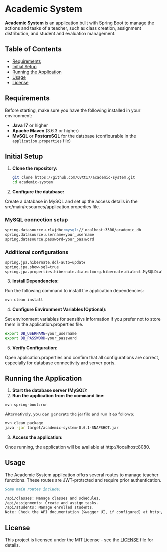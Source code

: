 # Academic System

**Academic System** is an application built with Spring Boot to manage the actions and tasks of a teacher, such as class creation, assignment distribution, and student and evaluation management.

## Table of Contents
- [Requirements](#requirements)
- [Initial Setup](#initial-setup)
- [Running the Application](#running-the-application)
- [Usage](#usage)
- [License](#license)

## Requirements

Before starting, make sure you have the following installed in your environment:
- **Java 17** or higher
- **Apache Maven** (3.6.3 or higher)
- **MySQL** or **PostgreSQL** for the database (configurable in the `application.properties` file)

## Initial Setup

1. **Clone the repository:**

   ```bash
   git clone https://github.com/Ovtt17/academic-system.git
   cd academic-system
    ```
   
2. **Configure the database:**

Create a database in MySQL and set up the access details in the src/main/resources/application.properties file.

### MySQL connection setup
```markdown
spring.datasource.url=jdbc:mysql://localhost:3306/academic_db
spring.datasource.username=your_username
spring.datasource.password=your_password
```

### Additional configurations
```markdown
spring.jpa.hibernate.ddl-auto=update
spring.jpa.show-sql=true
spring.jpa.properties.hibernate.dialect=org.hibernate.dialect.MySQLDialect
```

3. **Install Dependencies:**
   
Run the following command to install the application dependencies:

```bash
mvn clean install
```

4. **Configure Environment Variables (Optional):**

Set environment variables for sensitive information if you prefer not to store them in the application.properties file.
    
```bash
export DB_USERNAME=your_username
export DB_PASSWORD=your_password
```

5. **Verify Configuration:**

Open application.properties and confirm that all configurations are correct, especially for database connectivity and server ports.

## Running the Application

1. **Start the database server (MySQL):**
2. **Run the application from the command line:**

```bash
mvn spring-boot:run
```

Alternatively, you can generate the jar file and run it as follows:

```bash
mvn clean package
java -jar target/academic-system-0.0.1-SNAPSHOT.jar
```

3. **Access the application:**

Once running, the application will be available at http://localhost:8080.

## Usage

The Academic System application offers several routes to manage teacher functions. These routes are JWT-protected and require prior authentication.

```markdown
Some main routes include:

/api/classes: Manage classes and schedules.
/api/assignments: Create and assign tasks.
/api/students: Manage enrolled students.
Note: Check the API documentation (Swagger UI, if configured) at http://localhost:8080/swagger-ui.html for full details on each route.
```

## License

This project is licensed under the MIT License - see the [LICENSE](LICENSE) file for details.